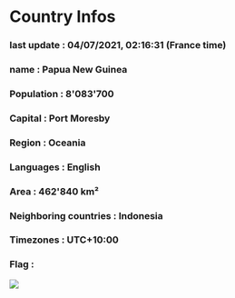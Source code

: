 # Country  Infos
### last update : 04/07/2021, 02:16:31 (France time)

### name : Papua New Guinea
### Population : 8'083'700
### Capital : Port Moresby
### Region : Oceania
### Languages : English
### Area : 462'840 km²
### Neighboring countries : Indonesia
### Timezones : UTC+10:00

### Flag :
![](https://restcountries.eu/data/png.svg)
